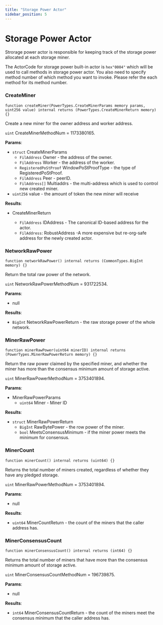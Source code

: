 ```yaml
---
title: "Storage Power Actor"
sidebar_position: 5
---
```


# Storage Power Actor

Strorage power actor is responsible for keeping track of the storage power allocated at each storage miner.

The ActorCode for storage power built-in actor is `hex"0004"` which will be used to call methods in storage power actor. You also need to specify method number of which method you want to invoke. Please refer the each method for its method number.

### CreateMiner

```solidity
function createMiner(PowerTypes.CreateMinerParams memory params, uint256 value) internal returns (PowerTypes.CreateMinerReturn memory) {}
```

Create a new miner for the owner address and worker address.

`uint` CreateMinerMethodNum = 1173380165.

**Params**:

+ `struct` CreateMinerParams
  + `FilAddress` Owner - the address of the owner.
  + `FilAddress` Worker - the address of the worker.
  + `RegisteredPoStProof` WindowPoStProofType - the type of RegisteredPoStProof.
  + `FilAddress` Peer - peerID.
  + `FilAddress[]` Multiaddrs - the multi-address which is used to control new created miner.
+ `uint256` value - the amount of token the new miner will receive

**Results**:

+ CreateMinerReturn

  + `FilAddress` IDAddress - The canonical ID-based address for the actor.
  + `FilAddress`: RobustAddress -A more expensive but re-org-safe address for the newly created actor.


### NetworkRawPower

```solidity
function networkRawPower() internal returns (CommonTypes.BigInt memory) {}
```

Return the total raw power of the network.

`uint`  NetworkRawPowerMethodNum = 931722534.

**Params**:

+ null

**Results**:

+ `BigInt`  NetworkRawPowerReturn - the raw storage power of the whole network.


### MinerRawPower

```solidity
function minerRawPower(uint64 minerID) internal returns (PowerTypes.MinerRawPowerReturn memory) {}
```

Return the raw power claimed by the specified miner, and whether the miner has more than the consensus minimum amount of storage active.

`uint` MinerRawPowerMethodNum = 3753401894.

**Params**:

+ MinerRawPowerParams
  + `uint64` Miner - Miner ID

**Results**:

+ `struct` MinerRawPowerReturn
  + `BigInt` RawBytePower - the row power of the miner.
  + `bool` MeetsConsensusMinimum - if the miner power meets the minimum for consensus.


### MinerCount

```solidity
function minerCount() internal returns (uint64) {}
```

Returns the total number of miners created, regardless of whether they have any pledged storage.

`uint` MinerRawPowerMethodNum = 3753401894.

**Params**:

+ null

**Results**:

+ `uint64` MinerCountReturn - the count of the miners that the caller address has.


### MinerConsensusCount

```solidity
function minerConsensusCount() internal returns (int64) {}
```

Returns the total number of miners that have more than the consensus minimum amount of storage active.

`uint`  MinerConsensusCountMethodNum = 196739875.

**Params**:

+ null

**Results**:

+ `int64` MinerConsensusCountReturn - the count of the miners meet the consensus minimum that the caller address has.

